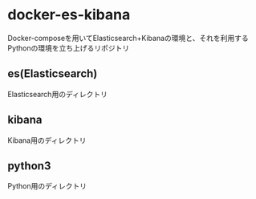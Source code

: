 # docker-es-kibana

Docker-composeを用いてElasticsearch+Kibanaの環境と、それを利用するPythonの環境を立ち上げるリポジトリ

## es(Elasticsearch)

Elasticsearch用のディレクトリ

## kibana

Kibana用のディレクトリ

## python3

Python用のディレクトリ
